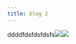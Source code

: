 ```yaml
---
title: blog 2
---
```


ddddfdsfdsfdsfs![](/images/video-popup_hu254fb3fb7abcb8530397261f9c726967_78888_fc9fabb29d5abf9c94fbea7936cfdb36.webp)![](/images/blog/01_huec87ec8888ce02351eb1ce77c83780c3_112740_2f3ba0cc36c45a380682c67b99e37e00.webp)
